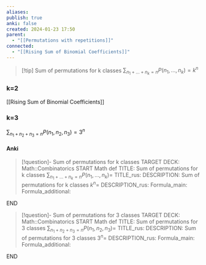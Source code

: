 ```yaml
---
aliases: 
publish: true
anki: false
created: 2024-01-23 17:50
parent:
  - "[[Permutations with repetitions]]"
connected:
  - "[[Rising Sum of Binomial Coefficients]]"
---
```

> [!tip] Sum of permutations for k classes
$\sum_{n_1+\ldots+n_k=n} P(n_1, \ldots, n_k) = k^n$


### k=2
[[Rising Sum of Binomial Coefficients]]

### k=3
$\sum_{n_1+n_2+n_3=n} P(n_1, n_2, n_3) = 3^n$


#### Anki
> [!question]- Sum of permutations for k classes
TARGET DECK: Math::Combinatorics
START
Math def
TITLE: Sum of permutations for k classes
$\sum_{n_1+\ldots+n_k=n} P(n_1, \ldots, n_k) =$
TITLE_rus: 
DESCRIPTION: Sum of permutations for k classes
$k^n =$
DESCRIPTION_rus: 
Formula_main: 
Formula_additional:
<!--ID: 1706021732501-->
END

> [!question]- Sum of permutations for 3 classes
TARGET DECK: Math::Combinatorics
START
Math def
TITLE: Sum of permutations for 3 classes
$\sum_{n_1+n_2+n_3=n} P(n_1, n_2, n_3) =$
TITLE_rus: 
DESCRIPTION: Sum of permutations for 3 classes
$3^n =$
DESCRIPTION_rus: 
Formula_main: 
Formula_additional:
<!--ID: 1706021732517-->
END










